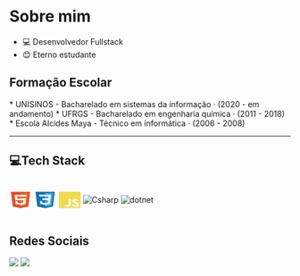 <h1>Sobre mim</h1>

* 💻 Desenvolvedor Fullstack
* 😊 Eterno estudante 

<h2>Formação Escolar</h2>
* UNISINOS - Bacharelado em sistemas da informação · (2020 - em andamento)
* UFRGS - Bacharelado em engenharia química · (2011 - 2018)
* Escola Alcides Maya - Técnico em informática · (2006 - 2008)
<hr>

<h2>💻Tech Stack</h2>

<div style="display: inline_block"><br>
  <img align="center" alt="HTML" height="30" width="40" src="https://raw.githubusercontent.com/devicons/devicon/master/icons/html5/html5-original.svg">
  <img align="center" alt="CSS" height="30" width="40" src="https://raw.githubusercontent.com/devicons/devicon/master/icons/css3/css3-original.svg">
  <img align="center" alt="javascript" height="30" width="40" src="https://raw.githubusercontent.com/devicons/devicon/master/icons/javascript/javascript-plain.svg">
  <img align="center" alt="Csharp" height="30" width="40" src="https://cdn.jsdelivr.net/gh/devicons/devicon/icons/csharp/csharp-original.svg" />
  <img align="center" alt="dotnet" height="30" width="40" src="https://cdn.jsdelivr.net/gh/devicons/devicon/icons/dotnetcore/dotnetcore-original.svg" />


</div>
 
 <br>
 
  <h2>Redes Sociais</h2> 
 
<div>
    <a href="https://www.linkedin.com/in/carlos-leuck-moreira-5994b952/" target="_blank"><img src="https://img.shields.io/badge/-LinkedIn-%230077B5?style=for-the-badge&logo=linkedin&logoColor=white" target="_blank"></a>
  <a href="https://www.instagram.com/carlos_leuck/" target="_blank"><img src="https://img.shields.io/badge/-Instagram-%23E4405F?style=for-the-badge&logo=instagram&logoColor=white" target="_blank"></a>
</div>




